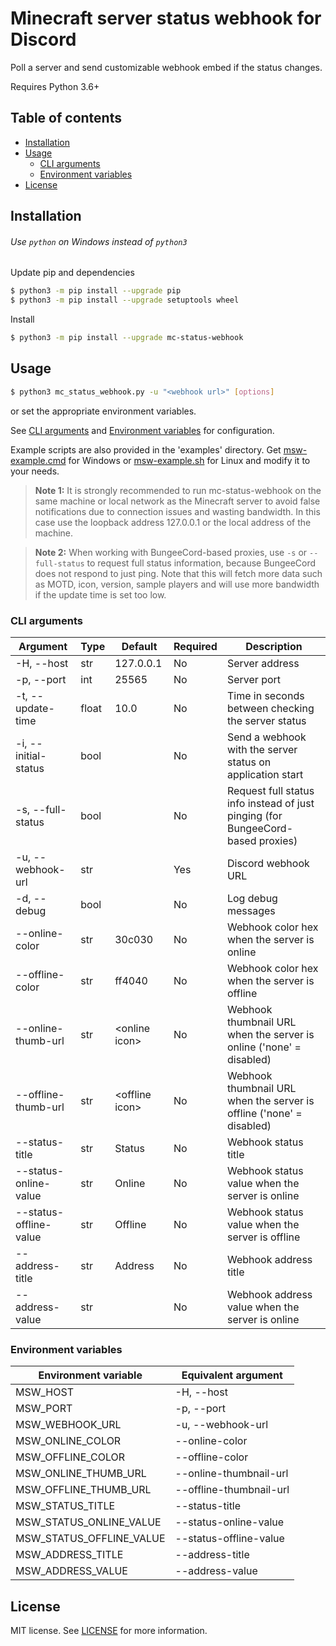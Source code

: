 # Minecraft server status webhook for Discord

Poll a server and send customizable webhook embed if the status changes.

Requires Python 3.6+

## Table of contents
- [Installation](#installation)
- [Usage](#usage)
  - [CLI arguments](#cli-arguments)
  - [Environment variables](#environment-variables)
- [License](#license)

## Installation

###### Use `python` on Windows instead of `python3`

Update pip and dependencies
```sh
$ python3 -m pip install --upgrade pip
$ python3 -m pip install --upgrade setuptools wheel
```
Install
```sh
$ python3 -m pip install --upgrade mc-status-webhook
```

## Usage

```sh
$ python3 mc_status_webhook.py -u "<webhook url>" [options]
```
or set the appropriate environment variables.

See [CLI arguments](#cli-arguments) and [Environment variables](#environment-variables)
for configuration.

Example scripts are also provided in the 'examples' directory.
Get [msw-example.cmd][windows-script] for Windows or [msw-example.sh][linux-script]
for Linux and modify it to your needs.

> **Note 1:** It is strongly recommended to run mc-status-webhook on the same machine or local
> network as the Minecraft server to avoid false notifications due to connection issues and wasting
> bandwidth. In this case use the loopback address 127.0.0.1 or the local address of the machine.

> **Note 2:** When working with BungeeCord-based proxies, use `-s` or `--full-status` to request
> full status information, because BungeeCord does not respond to just ping. Note that this will
> fetch more data such as MOTD, icon, version, sample players and will use more bandwidth if the
> update time is set too low.

### CLI arguments

| Argument               | Type  | Default         | Required | Description                                                                     |
|------------------------|-------|-----------------|----------|---------------------------------------------------------------------------------|
| -H, --host             | str   | 127.0.0.1       | No       | Server address                                                                  |
| -p, --port             | int   | 25565           | No       | Server port                                                                     |
| -t, --update-time      | float | 10.0            | No       | Time in seconds between checking the server status                              |
| -i, --initial-status   | bool  |                 | No       | Send a webhook with the server status on application start                      |
| -s, --full-status      | bool  |                 | No       | Request full status info instead of just pinging (for BungeeCord-based proxies) |
| -u, --webhook-url      | str   |                 | Yes      | Discord webhook URL                                                             |
| -d, --debug            | bool  |                 | No       | Log debug messages                                                              |
| --online-color         | str   | 30c030          | No       | Webhook color hex when the server is online                                     |
| --offline-color        | str   | ff4040          | No       | Webhook color hex when the server is offline                                    |
| --online-thumb-url     | str   | \<online icon>  | No       | Webhook thumbnail URL when the server is online ('none' = disabled)             |
| --offline-thumb-url    | str   | \<offline icon> | No       | Webhook thumbnail URL when the server is offline ('none' = disabled)            |
| --status-title         | str   | Status          | No       | Webhook status title                                                            |
| --status-online-value  | str   | Online          | No       | Webhook status value when the server is online                                  |
| --status-offline-value | str   | Offline         | No       | Webhook status value when the server is offline                                 |
| --address-title        | str   | Address         | No       | Webhook address title                                                           |
| --address-value        | str   |                 | No       | Webhook address value when the server is online                                 |

### Environment variables

| Environment variable     | Equivalent argument     |
|--------------------------|-------------------------|
| MSW_HOST                 | -H, --host              |
| MSW_PORT                 | -p, --port              |
| MSW_WEBHOOK_URL          | -u, --webhook-url       |
| MSW_ONLINE_COLOR         | --online-color          |
| MSW_OFFLINE_COLOR        | --offline-color         |
| MSW_ONLINE_THUMB_URL     | --online-thumbnail-url  |
| MSW_OFFLINE_THUMB_URL    | --offline-thumbnail-url |
| MSW_STATUS_TITLE         | --status-title          |
| MSW_STATUS_ONLINE_VALUE  | --status-online-value   |
| MSW_STATUS_OFFLINE_VALUE | --status-offline-value  |
| MSW_ADDRESS_TITLE        | --address-title         |
| MSW_ADDRESS_VALUE        | --address-value         |

## License

MIT license. See [LICENSE][license] for more information.

[windows-script]: https://github.com/alexitx/mc-status-webhook/raw/master/examples/msw-example.cmd
[linux-script]: https://github.com/alexitx/mc-status-webhook/raw/master/examples/msw-example.sh
[license]: https://github.com/alexitx/mc-status-webhook/blob/master/LICENSE
